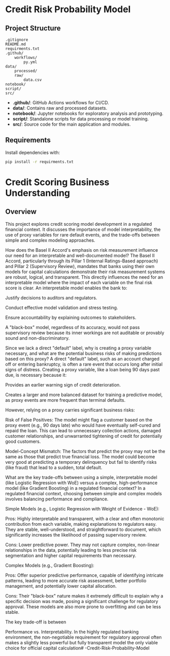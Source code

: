 # Credit Risk Probability Model
## Project Structure

```
.gitignore
README.md
requirments.txt
.github/
    workflows/
        py.yml
data/
    processed/
    raw/
        data.csv
notebook/
script/
src/
```

- **.github/**: GitHub Actions workflows for CI/CD.
- **data/**: Contains raw and processed datasets.
- **notebook/**: Jupyter notebooks for exploratory analysis and prototyping.
- **script/**: Standalone scripts for data processing or model training.
- **src/**: Source code for the main application and modules.

## Requirements

Install dependencies with:
```sh
pip install -r requirments.txt
```


# Credit Scoring Business Understanding

## Overview

This project explores credit scoring model development in a regulated financial context. It discusses the importance of model interpretability, the use of proxy variables for rare default events, and the trade-offs between simple and complex modeling approaches.


How does the Basel II Accord's emphasis on risk measurement influence our need for an interpretable and well-documented model?
The Basel II Accord, particularly through its Pillar 1 (Internal Ratings-Based approach) and Pillar 2 (Supervisory Review), mandates that banks using their own models for capital calculations demonstrate their risk measurement systems are robust, logical, and transparent. This directly influences the need for an interpretable model where the impact of each variable on the final risk score is clear.  An interpretable model enables the bank to:

Justify decisions to auditors and regulators. 

Conduct effective model validation and stress testing. 

Ensure accountability by explaining outcomes to stakeholders. 

A "black-box" model, regardless of its accuracy, would not pass supervisory review because its inner workings are not auditable or provably sound and non-discriminatory. 

Since we lack a direct "default" label, why is creating a proxy variable necessary, and what are the potential business risks of making predictions based on this proxy?
A direct "default" label, such as an account charged off or entering bankruptcy, is often a rare event that occurs long after initial signs of distress.  Creating a proxy variable, like a loan being 90 days past due, is necessary because it:

Provides an earlier warning sign of credit deterioration. 

Creates a larger and more balanced dataset for training a predictive model, as proxy events are more frequent than terminal defaults. 

However, relying on a proxy carries significant business risks:


Risk of False Positives: The model might flag a customer based on the proxy event (e.g., 90 days late) who would have eventually self-cured and repaid the loan. This can lead to unnecessary collection actions, damaged customer relationships, and unwarranted tightening of credit for potentially good customers. 


Model-Concept Mismatch: The factors that predict the proxy may not be the same as those that predict true financial loss. The model could become very good at predicting a temporary delinquency but fail to identify risks (like fraud) that lead to a sudden, total default. 

What are the key trade-offs between using a simple, interpretable model (like Logistic Regression with WoE) versus a complex, high-performance model (like Gradient Boosting) in a regulated financial context?
In a regulated financial context, choosing between simple and complex models involves balancing performance and compliance. 

Simple Models (e.g., Logistic Regression with Weight of Evidence - WoE):


Pros: Highly interpretable and transparent, with a clear and often monotonic contribution from each variable, making explanations to regulators easy. They are stable, well-understood, and straightforward to document, which significantly increases the likelihood of passing supervisory review. 


Cons: Lower predictive power. They may not capture complex, non-linear relationships in the data, potentially leading to less precise risk segmentation and higher capital requirements than necessary. 

Complex Models (e.g., Gradient Boosting):


Pros: Offer superior predictive performance, capable of identifying intricate patterns, leading to more accurate risk assessment, better portfolio management, and potentially lower capital allocation. 


Cons: Their "black-box" nature makes it extremely difficult to explain why a specific decision was made, posing a significant challenge for regulatory approval. These models are also more prone to overfitting and can be less stable. 

The key trade-off is between 

Performance vs. Interpretability. In the highly regulated banking environment, the non-negotiable requirement for regulatory approval often makes a slightly less powerful but fully transparent model the only viable choice for official capital calculation# -Credit-Risk-Probability-Model
